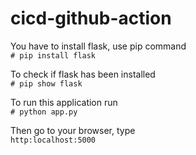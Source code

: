 # cicd-github-action

You have to install flask, use pip command  
`# pip install flask`  

To check if flask has been installed  
`# pip show flask`  

To run this application run  
`# python app.py`

Then go to your browser, type  
`http:localhost:5000`
